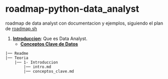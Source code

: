 roadmap-python-data_analyst
===========================

roadmap de data analyst con documentacion y ejemplos, siguiendo el plan de [roadmap.sh](https://roadmap.sh/data-analyst)

1. [**Introduccion**](/Teoria/1%20-%20Introduccion): Que es Data Analyst.
    - [**Conceptos Clave de Datos**](/Teoria/1%20-%20Introduccion/conceptos_clave.md)


```
|── Readme
|── Teoria
    |── 1- Introduccion
        |── intro.md
        |── conceptos_clave.md
```